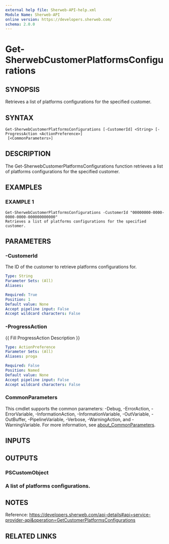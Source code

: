 ```yaml
---
external help file: Sherweb-API-help.xml
Module Name: Sherweb-API
online version: https://developers.sherweb.com/
schema: 2.0.0
---
```


# Get-SherwebCustomerPlatformsConfigurations

## SYNOPSIS
Retrieves a list of platforms configurations for the specified customer.

## SYNTAX

```
Get-SherwebCustomerPlatformsConfigurations [-CustomerId] <String> [-ProgressAction <ActionPreference>]
 [<CommonParameters>]
```

## DESCRIPTION
The Get-SherwebCustomerPlatformsConfigurations function retrieves a list of platforms configurations for the specified customer.

## EXAMPLES

### EXAMPLE 1
```
Get-SherwebCustomerPlatformsConfigurations -CustomerId "00000000-0000-0000-0000-000000000000"
Retrieves a list of platforms configurations for the specified customer.
```

## PARAMETERS

### -CustomerId
The ID of the customer to retrieve platforms configurations for.

```yaml
Type: String
Parameter Sets: (All)
Aliases:

Required: True
Position: 1
Default value: None
Accept pipeline input: False
Accept wildcard characters: False
```

### -ProgressAction
{{ Fill ProgressAction Description }}

```yaml
Type: ActionPreference
Parameter Sets: (All)
Aliases: proga

Required: False
Position: Named
Default value: None
Accept pipeline input: False
Accept wildcard characters: False
```

### CommonParameters
This cmdlet supports the common parameters: -Debug, -ErrorAction, -ErrorVariable, -InformationAction, -InformationVariable, -OutVariable, -OutBuffer, -PipelineVariable, -Verbose, -WarningAction, and -WarningVariable. For more information, see [about_CommonParameters](http://go.microsoft.com/fwlink/?LinkID=113216).

## INPUTS

## OUTPUTS

### PSCustomObject
### A list of platforms configurations.
## NOTES
Reference: https://developers.sherweb.com/api-details#api=service-provider-api&operation=GetCustomerPlatformsConfigurations

## RELATED LINKS
